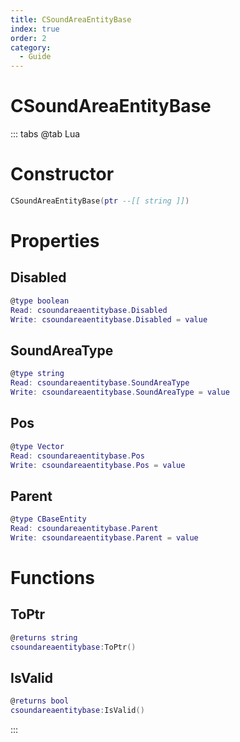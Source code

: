 ```yaml
---
title: CSoundAreaEntityBase
index: true
order: 2
category:
  - Guide
---
```


# CSoundAreaEntityBase

::: tabs
@tab Lua
# Constructor
```lua
CSoundAreaEntityBase(ptr --[[ string ]])
```
# Properties
## Disabled 
```lua
@type boolean
Read: csoundareaentitybase.Disabled
Write: csoundareaentitybase.Disabled = value
```
## SoundAreaType 
```lua
@type string
Read: csoundareaentitybase.SoundAreaType
Write: csoundareaentitybase.SoundAreaType = value
```
## Pos 
```lua
@type Vector
Read: csoundareaentitybase.Pos
Write: csoundareaentitybase.Pos = value
```
## Parent 
```lua
@type CBaseEntity
Read: csoundareaentitybase.Parent
Write: csoundareaentitybase.Parent = value
```
# Functions
## ToPtr
```lua
@returns string
csoundareaentitybase:ToPtr()
```
## IsValid
```lua
@returns bool
csoundareaentitybase:IsValid()
```

:::